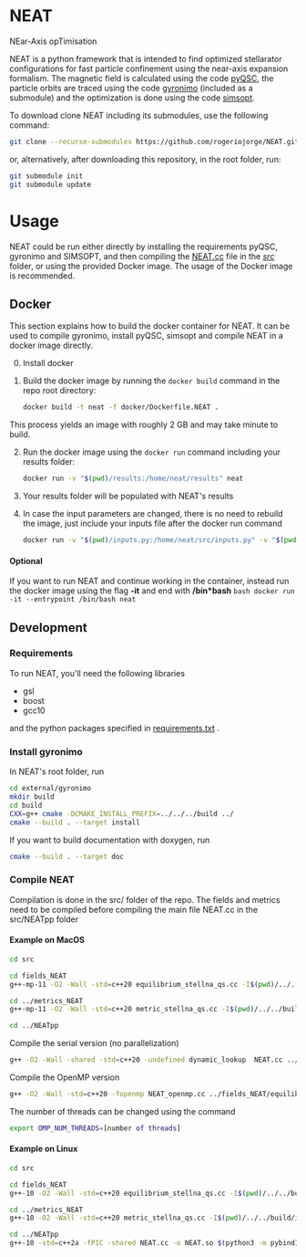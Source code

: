 # **NEAT**
NEar-Axis opTimisation

NEAT is a python framework that is intended to find optimized stellarator configurations for fast particle confinement using the near-axis expansion formalism.
The magnetic field is calculated using the code [pyQSC](https://github.com/landreman/pyQSC/), the particle orbits are traced using the code [gyronimo](https://github.com/prodrigs/gyronimo) (included as a submodule) and the optimization is done using the code [simsopt](https://github.com/hiddenSymmetries/).

To download clone NEAT including its submodules, use the following command:

```bash
git clone --recurse-submodules https://github.com/rogeriojorge/NEAT.git
```
or, alternatively, after downloading this repository, in the root folder, run:

```bash
git submodule init
git submodule update
```

# Usage

NEAT could be run either directly by installing the requirements pyQSC, gyronimo and SIMSOPT, and then compiling the [NEAT.cc](src/NEAT.cc) file in the *[src](src/)* folder, or using the provided Docker image. The usage of the Docker image is recommended.

## Docker

This section explains how to build the docker container for NEAT. It can be used to compile gyronimo, install pyQSC, simsopt and compile NEAT in a docker image directly.

0. Install docker

1. Build the docker image by running the `docker build` command in the repo root directory:
   ```bash
   docker build -t neat -f docker/Dockerfile.NEAT .
   ```
This process yields an image with roughly 2 GB and may take minute to build.

2. Run the docker image using the `docker run` command including your results folder:
    ``` bash
    docker run -v "$(pwd)/results:/home/neat/results" neat
    ```

3. Your results folder will be populated with NEAT's results

4. In case the input parameters are changed, there is no need to rebuild the image, just include your inputs file after the docker run command
    ``` bash
    docker run -v "$(pwd)/inputs.py:/home/neat/src/inputs.py" -v "$(pwd)/results:/home/neat/results" neat
    ```

#### Optional
If you want to run NEAT and continue working in the container, instead run the docker image using the flag **-it** and end with **/bin*bash**
    ```bash
    docker run -it --entrypoint /bin/bash neat
    ```

## Development

### Requirements
To run NEAT, you'll need the following libraries

* gsl
* boost
* gcc10

and the python packages specified in [requirements.txt](requirements.txt) .

### Install gyronimo
In NEAT's root folder, run

```bash
cd external/gyronimo
mkdir build
cd build
CXX=g++ cmake -DCMAKE_INSTALL_PREFIX=../../../build ../
cmake --build . --target install
```

If you want to build documentation with doxygen, run

```bash
cmake --build . --target doc
```

### Compile NEAT

Compilation is done in the src/ folder of the repo. The fields and metrics need to be compiled before compiling the main file NEAT.cc in the src/NEATpp folder

#### Example on MacOS

```bash
cd src

cd fields_NEAT
g++-mp-11 -O2 -Wall -std=c++20 equilibrium_stellna_qs.cc -I$(pwd)/../../build/include -I$(pwd)/.. -c

cd ../metrics_NEAT
g++-mp-11 -O2 -Wall -std=c++20 metric_stellna_qs.cc -I$(pwd)/../../build/include -I$(pwd)/.. -c

cd ../NEATpp
```

Compile the serial version (no parallelization)
```bash
g++ -O2 -Wall -shared -std=c++20 -undefined dynamic_lookup  NEAT.cc ../fields_NEAT/equilibrium_stellna_qs.o ../metrics_NEAT/metric_stellna_qs.o -o NEAT.so $(python3 -m pybind11 --includes) -I/opt/local/include -L/opt/local/lib -lgsl -L$(pwd)/../../build/lib -lgyronimo -I$(pwd)/.. -I$(pwd)/../../build/include -Wl,-rpath $(pwd)/../../build/lib -Wl,-rpath $(pwd)/..
```

Compile the OpenMP version
```bash
g++ -O2 -Wall -std=c++20 -fopenmp NEAT_openmp.cc ../fields_NEAT/equilibrium_stellna_qs.o ../metrics_NEAT/metric_stellna_qs.o -o NEAT_openmp -I/opt/local/include -L/opt/local/lib -lgsl -L$(pwd)/../../build/lib -lgyronimo -I$(pwd)/.. -I$(pwd)/../../build/include -Wl,-rpath $(pwd)/../../build/lib
```

The number of threads can be changed using the command

```bash
export OMP_NUM_THREADS=[number of threads]
```

#### Example on Linux

```bash
cd src

cd fields_NEAT
g++-10 -O2 -Wall -std=c++20 equilibrium_stellna_qs.cc -I$(pwd)/../../build/include -I$(pwd)/.. -c

cd ../metrics_NEAT
g++-10 -O2 -Wall -std=c++20 metric_stellna_qs.cc -I$(pwd)/../../build/include -I$(pwd)/.. -c

cd ../NEATpp
g++-10 -std=c++2a -fPIC -shared NEAT.cc -o NEAT.so $(python3 -m pybind11 --includes) -L/usr/lib -lgsl -L$(pwd)/../../build/lib -lgyronimo -I$(pwd)/.. -I$(pwd)/../../build/include  -Wl,-rpath $(pwd)/../../build/lib
```

